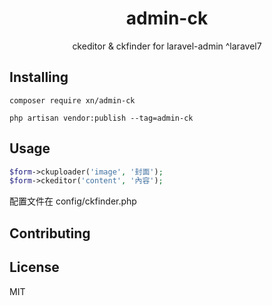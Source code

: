 <h1 align="center"> admin-ck </h1>

<p align="center">ckeditor & ckfinder for laravel-admin ^laravel7</p>

## Installing

```shell
composer require xn/admin-ck
```

```shell
php artisan vendor:publish --tag=admin-ck
```

## Usage

```php
$form->ckuploader('image', '封面');
$form->ckeditor('content', '內容');
```

配置文件在 config/ckfinder.php

## Contributing

## License

MIT
